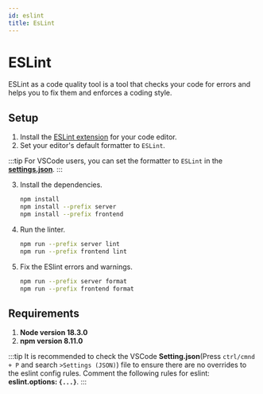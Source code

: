 ```yaml
---
id: eslint
title: EsLint
---
```


# ESLint 

ESLint as a code quality tool is a tool that checks your code for errors and helps you to fix them and enforces a coding style. 


## Setup


1. Install the [ESLint extension](https://eslint.org/docs/latest/user-guide/integrations) for your code editor.
2. Set your editor's default formatter to `ESLint`.

:::tip
For VSCode users, you can set the formatter to `ESLint` in the [**settings.json**](https://code.visualstudio.com/docs/getstarted/settings#_settingsjson).
:::

3. Install the dependencies.
    ```bash
    npm install
    npm install --prefix server
    npm install --prefix frontend
    ```
4. Run the linter.
    ```bash
    npm run --prefix server lint
    npm run --prefix frontend lint
    ```
5. Fix the ESlint errors and warnings.
    ```bash
    npm run --prefix server format
    npm run --prefix frontend format
    ```


## Requirements

1. **Node version 18.3.0**
2. **npm version 8.11.0**

:::tip
It is recommended to check the VSCode **Setting.json**(Press `ctrl/cmnd + P` and search `>Settings (JSON)`) file to ensure there are no overrides to the eslint config rules. Comment the following rules for eslint: **eslint.options: `{...}`**.
:::